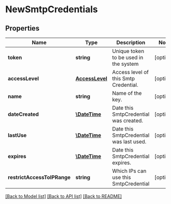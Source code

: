 # NewSmtpCredentials

## Properties
Name | Type | Description | Notes
------------ | ------------- | ------------- | -------------
**token** | **string** | Unique token to be used in the system | [optional] 
**accessLevel** | [**AccessLevel**](AccessLevel.md) | Access level of this Smtp Credential. | [optional] 
**name** | **string** | Name of the key. | [optional] 
**dateCreated** | [**\DateTime**](\DateTime.md) | Date this SmtpCredential was created. | [optional] 
**lastUse** | [**\DateTime**](\DateTime.md) | Date this SmtpCredential was last used. | [optional] 
**expires** | [**\DateTime**](\DateTime.md) | Date this SmtpCredential expires. | [optional] 
**restrictAccessToIPRange** | **string** | Which IPs can use this SmtpCredential | [optional] 

[[Back to Model list]](../README.md#documentation-for-models) [[Back to API list]](../README.md#documentation-for-api-endpoints) [[Back to README]](../README.md)


